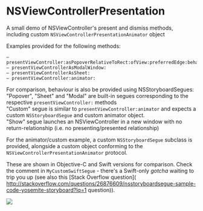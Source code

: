 # NSViewControllerPresentation

A small demo of NSViewController's present and dismiss methods, including custom `NSViewControllerPresentationAnimator` object  
  
Examples provided for the following methods:  
  
    – presentViewController:asPopoverRelativeToRect:ofView:preferredEdge:behavior:  
    – presentViewControllerAsModalWindow:  
    – presentViewControllerAsSheet:  
    – presentViewController:animator:  
    
For comparison, behaviour is also be provided using NSStoryboardSegues:  
"Popover", "Sheet" and "Modal" are built-in segues corresponding to the respective `presentViewController:` methods    
"Custom"  segue is similar to `presentViewController:animator` and expects a custom `NSStoryboardSegue` and custom animator object.  
"Show" segue launches an NSViewController in a new window with no return-relationship (i.e. no presenting/presented relationship)

For the animator/custom example, a custom `NSStoryboardSegue` subclass is provided, alongside a custom object conforming to the  `NSViewControllerPresentationAnimator` protocol.  

These are shown in Objective-C and Swift versions for comparison. Check the comment in `MyCustomSwiftSegue` - there's a Swift-only  _gotcha_ waiting to trip you up (see also this [Stack Overflow question]( http://stackoverflow.com/questions/26876609/nsstoryboardsegue-sample-code-yosemite-storyboard?lq=1 question)).


![](http://i.stack.imgur.com/JuGRB.png)
